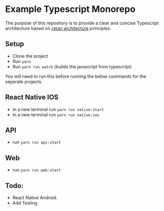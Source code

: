 # Example Typescript Monorepo

The purpose of this repository is to provide a clear and concise Typescript architecture based on [clean architecture](https://www.microsoft.com/net/download/thank-you/aspnet-ebook) principles.

## Setup

- Clone the project
- Run `yarn`
- Run `yarn run watch` (builds the javascript from typescript)

You will need to run this before running the below commands for the seperate projects.

## React Native IOS

- In a new terminal run `yarn run native:start`
- In a new terminal run `yarn run native:ios`

## API
- run `yarn run api:start`

## Web
- run `yarn run web:start`

## Todo:

- React Native Android.
- Add Testing